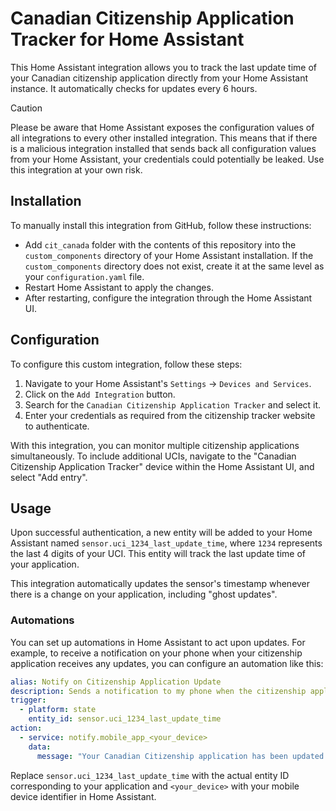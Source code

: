 # Canadian Citizenship Application Tracker for Home Assistant

This Home Assistant integration allows you to track the last update time of your Canadian citizenship application directly from your Home Assistant instance. It automatically checks for updates every 6 hours.

> [!CAUTION]
> Please be aware that Home Assistant exposes the configuration values of all integrations to every other installed integration. This means that if there is a malicious integration installed that sends back all configuration values from your Home Assistant, your credentials could potentially be leaked. Use this integration at your own risk.

## Installation

To manually install this integration from GitHub, follow these instructions:

- Add `cit_canada` folder with the contents of this repository into the `custom_components` directory of your Home Assistant installation. If the `custom_components` directory does not exist, create it at the same level as your `configuration.yaml` file.
- Restart Home Assistant to apply the changes.
- After restarting, configure the integration through the Home Assistant UI.

## Configuration

To configure this custom integration, follow these steps:

1. Navigate to your Home Assistant's `Settings` -> `Devices and Services`.
2. Click on the `Add Integration` button.
3. Search for the `Canadian Citizenship Application Tracker` and select it.
4. Enter your credentials as required from the citizenship tracker website to authenticate.

With this integration, you can monitor multiple citizenship applications simultaneously. To include additional UCIs, navigate to the "Canadian Citizenship Application Tracker" device within the Home Assistant UI, and select "Add entry".

## Usage

Upon successful authentication, a new entity will be added to your Home Assistant named `sensor.uci_1234_last_update_time`, where `1234` represents the last 4 digits of your UCI. This entity will track the last update time of your application.

This integration automatically updates the sensor's timestamp whenever there is a change on your application, including "ghost updates".

### Automations

You can set up automations in Home Assistant to act upon updates. For example, to receive a notification on your phone when your citizenship application receives any updates, you can configure an automation like this:

```yaml
alias: Notify on Citizenship Application Update
description: Sends a notification to my phone when the citizenship application status updates.
trigger:
  - platform: state
    entity_id: sensor.uci_1234_last_update_time
action:
  - service: notify.mobile_app_<your_device>
    data:
      message: "Your Canadian Citizenship application has been updated."
```

Replace `sensor.uci_1234_last_update_time` with the actual entity ID corresponding to your application and `<your_device>` with your mobile device identifier in Home Assistant.
